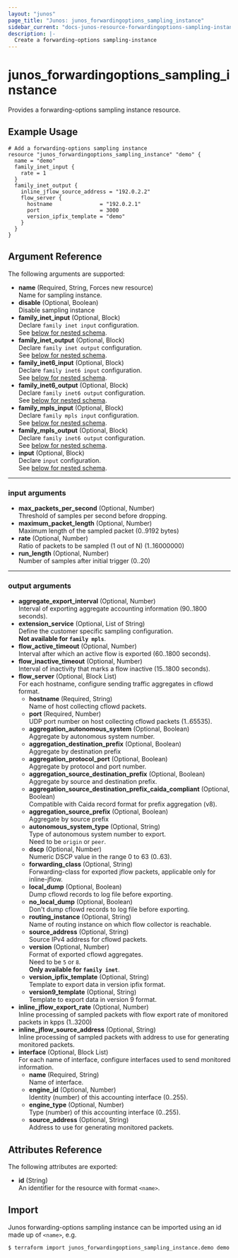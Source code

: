 ```yaml
---
layout: "junos"
page_title: "Junos: junos_forwardingoptions_sampling_instance"
sidebar_current: "docs-junos-resource-forwardingoptions-sampling-instance"
description: |-
  Create a forwarding-options sampling-instance
---
```


# junos_forwardingoptions_sampling_instance

Provides a forwarding-options sampling instance resource.

## Example Usage

```hcl
# Add a forwarding-options sampling instance
resource "junos_forwardingoptions_sampling_instance" "demo" {
  name = "demo"
  family_inet_input {
    rate = 1
  }
  family_inet_output {
    inline_jflow_source_address = "192.0.2.2"
    flow_server {
      hostname               = "192.0.2.1"
      port                   = 3000
      version_ipfix_template = "demo"
    }
  }
}
```

## Argument Reference

The following arguments are supported:

- **name** (Required, String, Forces new resource)  
  Name for sampling instance.
- **disable** (Optional, Boolean)  
  Disable sampling instance
- **family_inet_input** (Optional, Block)  
  Declare `family inet input` configuration.  
  See [below for nested schema](#input-arguments).
- **family_inet_output** (Optional, Block)  
  Declare `family inet output` configuration.  
  See [below for nested schema](#output-arguments).
- **family_inet6_input** (Optional, Block)  
  Declare `family inet6 input` configuration.  
  See [below for nested schema](#input-arguments).
- **family_inet6_output** (Optional, Block)  
  Declare `family inet6 output` configuration.  
  See [below for nested schema](#output-arguments).
- **family_mpls_input** (Optional, Block)  
  Declare `family mpls input` configuration.  
  See [below for nested schema](#input-arguments).
- **family_mpls_output** (Optional, Block)  
  Declare `family inet6 output` configuration.  
  See [below for nested schema](#output-arguments).
- **input** (Optional, Block)  
  Declare `input` configuration.  
  See [below for nested schema](#input-arguments).

---

### input arguments

- **max_packets_per_second** (Optional, Number)  
  Threshold of samples per second before dropping.
- **maximum_packet_length** (Optional, Number)  
  Maximum length of the sampled packet (0..9192 bytes)
- **rate** (Optional, Number)  
  Ratio of packets to be sampled (1 out of N) (1..16000000)
- **run_length** (Optional, Number)  
  Number of samples after initial trigger (0..20)

---

### output arguments

- **aggregate_export_interval** (Optional, Number)  
  Interval of exporting aggregate accounting information (90..1800 seconds).
- **extension_service** (Optional, List of String)  
  Define the customer specific sampling configuration.  
  **Not available for `family mpls`**.
- **flow_active_timeout** (Optional, Number)  
  Interval after which an active flow is exported (60..1800 seconds).
- **flow_inactive_timeout** (Optional, Number)  
  Interval of inactivity that marks a flow inactive (15..1800 seconds).
- **flow_server** (Optional, Block List)  
  For each hostname, configure sending traffic aggregates in cflowd format.
  - **hostname** (Required, String)  
    Name of host collecting cflowd packets.
  - **port** (Required, Number)  
    UDP port number on host collecting cflowd packets (1..65535).
  - **aggregation_autonomous_system** (Optional, Boolean)  
    Aggregate by autonomous system number.
  - **aggregation_destination_prefix** (Optional, Boolean)  
    Aggregate by destination prefix
  - **aggregation_protocol_port** (Optional, Boolean)  
    Aggregate by protocol and port number.
  - **aggregation_source_destination_prefix** (Optional, Boolean)  
    Aggregate by source and destination prefix.
  - **aggregation_source_destination_prefix_caida_compliant** (Optional, Boolean)  
    Compatible with Caida record format for prefix aggregation (v8).
  - **aggregation_source_prefix** (Optional, Boolean)  
    Aggregate by source prefix
  - **autonomous_system_type** (Optional, String)  
    Type of autonomous system number to export.  
    Need to be `origin` or `peer`.
  - **dscp** (Optional, Number)  
    Numeric DSCP value in the range 0 to 63 (0..63).
  - **forwarding_class** (Optional, String)  
    Forwarding-class for exported jflow packets, applicable only for inline-jflow.
  - **local_dump** (Optional, Boolean)  
    Dump cflowd records to log file before exporting.
  - **no_local_dump** (Optional, Boolean)  
    Don't dump cflowd records to log file before exporting.
  - **routing_instance** (Optional, String)  
    Name of routing instance on which flow collector is reachable.
  - **source_address** (Optional, String)  
    Source IPv4 address for cflowd packets.
  - **version** (Optional, Number)  
    Format of exported cflowd aggregates.  
    Need to be `5` or `8`.  
    **Only available for `family inet`**.
  - **version_ipfix_template** (Optional, String)  
    Template to export data in version ipfix format.
  - **version9_template** (Optional, String)  
    Template to export data in version 9 format.
- **inline_jflow_export_rate** (Optional, Number)  
  Inline processing of sampled packets with flow export rate of monitored packets in kpps (1..3200)
- **inline_jflow_source_address** (Optional, String)  
  Inline processing of sampled packets with address to use for generating monitored packets.
- **interface** (Optional, Block List)  
  For each name of interface, configure interfaces used to send monitored information.
  - **name** (Required, String)  
    Name of interface.
  - **engine_id** (Optional, Number)  
    Identity (number) of this accounting interface (0..255).
  - **engine_type** (Optional, Number)  
    Type (number) of this accounting interface (0..255).
  - **source_address** (Optional, String)  
    Address to use for generating monitored packets.

## Attributes Reference

The following attributes are exported:

- **id** (String)  
  An identifier for the resource with format `<name>`.

## Import

Junos forwarding-options sampling instance can be imported using an id made up of `<name>`, e.g.

```shell
$ terraform import junos_forwardingoptions_sampling_instance.demo demo
```
